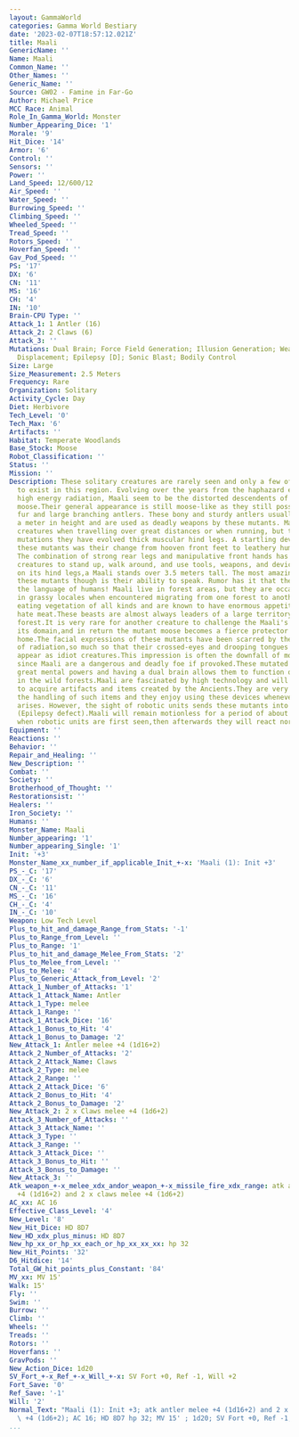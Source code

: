 ```yaml
---
layout: GammaWorld
categories: Gamma World Bestiary
date: '2023-02-07T18:57:12.021Z'
title: Maali
GenericName: ''
Name: Maali
Common_Name: ''
Other_Names: ''
Generic_Name: ''
Source: GW02 - Famine in Far-Go
Author: Michael Price
MCC Race: Animal
Role_In_Gamma_World: Monster
Number_Appearing_Dice: '1'
Morale: '9'
Hit_Dice: '14'
Armor: '6'
Control: ''
Sensors: ''
Power: ''
Land_Speed: 12/600/12
Air_Speed: ''
Water_Speed: ''
Burrowing_Speed: ''
Climbing_Speed: ''
Wheeled_Speed: ''
Tread_Speed: ''
Rotors_Speed: ''
Hoverfan_Speed: ''
Gav_Pod_Speed: ''
PS: '17'
DX: '6'
CN: '11'
MS: '16'
CH: '4'
IN: '10'
Brain-CPU Type: ''
Attack_1: 1 Antler (16)
Attack_2: 2 Claws (6)
Attack_3: ''
Mutations: Dual Brain; Force Field Generation; Illusion Generation; Weather Manipulation;
  Displacement; Epilepsy [D]; Sonic Blast; Bodily Control
Size: Large
Size_Measurement: 2.5 Meters
Frequency: Rare
Organization: Solitary
Activity_Cycle: Day
Diet: Herbivore
Tech_Level: '0'
Tech_Max: '6'
Artifacts: ''
Habitat: Temperate Woodlands
Base_Stock: Moose
Robot_Classification: ''
Status: ''
Mission: ''
Description: These solitary creatures are rarely seen and only a few of them are known
  to exist in this region. Evolving over the years from the haphazard exposure to
  high energy radiation, Maali seem to be the distorted descendents of the North American
  moose.Their general appearance is still moose-like as they still possess short brown
  fur and large branching antlers. These bony and sturdy antlers usually grow over
  a meter in height and are used as deadly weapons by these mutants. Maali are four-legged
  creatures when travelling over great distances or when running, but through successive
  mutations they have evolved thick muscular hind legs. A startling development in
  these mutants was their change from hooven front feet to leathery human-like hands.
  The combination of strong rear legs and manipulative front hands has permitted these
  creatures to stand up, walk around, and use tools, weapons, and devices of the Ancients.Outstretched
  on its hind legs,a Maali stands over 3.5 meters tall. The most amazing aspect of
  these mutants though is their ability to speak. Rumor has it that they even understand
  the language of humans! Maali live in forest areas, but they are occasionally found
  in grassy locales when encountered migrating from one forest to another. They enjoy
  eating vegetation of all kinds and are known to have enormous appetites. All Maali
  hate meat.These beasts are almost always leaders of a large territory within the
  forest.It is very rare for another creature to challenge the Maali's authority within
  its domain,and in return the mutant moose becomes a fierce protector of its forest
  home.The facial expressions of these mutants have been scarred by the cruel effects
  of radiation,so much so that their crossed-eyes and drooping tongues have made them
  appear as idiot creatures.This impression is often the downfall of most enemies,
  since Maali are a dangerous and deadly foe if provoked.These mutated moose possess
  great mental powers and having a dual brain allows them to function quite effectively
  in the wild forests.Maali are fascinated by high technology and will always try
  to acquire artifacts and items created by the Ancients.They are very skilled in
  the handling of such items and they enjoy using these devices whenever the opportunity
  arises. However, the sight of robotic units sends these mutants into epileptic trances
  (Epilepsy defect).Maali will remain motionless for a period of about 10 minutes
  when robotic units are first seen,then afterwards they will react normally.
Equipment: ''
Reactions: ''
Behavior: ''
Repair_and_Healing: ''
New_Description: ''
Combat: ''
Society: ''
Brotherhood_of_Thought: ''
Restorationsist: ''
Healers: ''
Iron_Society: ''
Humans: ''
Monster_Name: Maali
Number_appearing: '1'
Number_appearing_Single: '1'
Init: '+3'
Monster_Name_xx_number_if_applicable_Init_+-x: 'Maali (1): Init +3'
PS_-_C: '17'
DX_-_C: '6'
CN_-_C: '11'
MS_-_C: '16'
CH_-_C: '4'
IN_-_C: '10'
Weapon: Low Tech Level
Plus_to_hit_and_damage_Range_from_Stats: '-1'
Plus_to_Range_from_Level: ''
Plus_to_Range: '1'
Plus_to_hit_and_damage_Melee_From_Stats: '2'
Plus_to_Melee_from_Level: ''
Plus_to_Melee: '4'
Plus_to_Generic_Attack_from_Level: '2'
Attack_1_Number_of_Attacks: '1'
Attack_1_Attack_Name: Antler
Attack_1_Type: melee
Attack_1_Range: ''
Attack_1_Attack_Dice: '16'
Attack_1_Bonus_to_Hit: '4'
Attack_1_Bonus_to_Damage: '2'
New_Attack_1: Antler melee +4 (1d16+2)
Attack_2_Number_of_Attacks: '2'
Attack_2_Attack_Name: Claws
Attack_2_Type: melee
Attack_2_Range: ''
Attack_2_Attack_Dice: '6'
Attack_2_Bonus_to_Hit: '4'
Attack_2_Bonus_to_Damage: '2'
New_Attack_2: 2 x Claws melee +4 (1d6+2)
Attack_3_Number_of_Attacks: ''
Attack_3_Attack_Name: ''
Attack_3_Type: ''
Attack_3_Range: ''
Attack_3_Attack_Dice: ''
Attack_3_Bonus_to_Hit: ''
Attack_3_Bonus_to_Damage: ''
New_Attack_3: ''
Atk_weapon_+-x_melee_xdx_andor_weapon_+-x_missile_fire_xdx_range: atk antler melee
  +4 (1d16+2) and 2 x claws melee +4 (1d6+2)
AC_xx: AC 16
Effective_Class_Level: '4'
New_Level: '8'
New_Hit_Dice: HD 8D7
New_HD_xdx_plus_minus: HD 8D7
New_hp_xx_or_hp_xx_each_or_hp_xx_xx_xx: hp 32
New_Hit_Points: '32'
D6_Hitdice: '14'
Total_GW_hit_points_plus_Constant: '84'
MV_xx: MV 15'
Walk: 15'
Fly: ''
Swim: ''
Burrow: ''
Climb: ''
Wheels: ''
Treads: ''
Rotors: ''
Hoverfans: ''
GravPods: ''
New_Action_Dice: 1d20
SV_Fort_+-x_Ref_+-x_Will_+-x: SV Fort +0, Ref -1, Will +2
Fort_Save: '0'
Ref_Save: '-1'
Will: '2'
Normal_Text: "Maali (1): Init +3; atk antler melee +4 (1d16+2) and 2 x claws melee\
  \ +4 (1d6+2); AC 16; HD 8D7 hp 32; MV 15' ; 1d20; SV Fort +0, Ref -1, Will +2"
...
```

